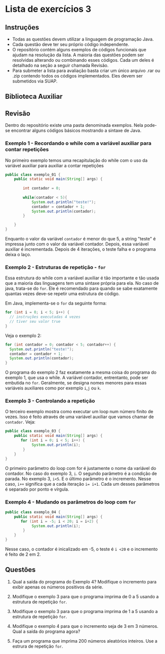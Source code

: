 # Lista de exercícios 3

## Instruções

* Todas as questões devem utilizar a linguagem de programação Java.
* Cada questão deve ter seu próprio código independente.
* O repositório contém alguns exemplos de códigos funcionais que ajudam na resolução da lista. A maioria das questões podem ser resolvidas alterando ou combinando esses códigos. Cada um deles é detalhado na seção a seguir chamada Revisão.
* Para submeter a lista para avaliação basta criar um único arquivo .rar ou .zip contendo todos os códigos implementados. Eles devem ser submetidos via SUAP.

## Biblioteca Auxiliar


## Revisão 

Dentro do repositório existe uma pasta denominada exemplos. Nela pode-se encontrar alguns códigos básicos mostrando a sintaxe de Java.

### Exemplo 1 - Recordando o while com a variável auxiliar para contar repetições

No primeiro exemplo temos uma recapitulação do while com o uso da variável auxiliar para auxiliar a contar repetições
```java
public class exemplo_01 {
    public static void main(String[] args) {
        
        int contador = 0;        
        
        while(contador < 5){            
            System.out.println("teste!");
            contador = contador + 1;
            System.out.println(contador);
        }               

    }
}
```
Enquanto o valor da variável `contador` é menor do que 5, a string "teste" é impressa junto com o valor da variável contador. Depois, essa variável auxiliar é incrementada. Depois de 4 iterações, o teste falha e o programa deixa o laço.

### Exemplo 2 - Estruturas de repetição - `for`

Essa estrutura do while com a variável auxiliar é tão importante e tão usada que a maioria das linguagens tem uma sintaxe própria para ela. No caso de java, trata-se do `for`. Ele é recomendado para quando se sabe exatamente quantas vezes deve-se repetir uma estrutura de código.


Em Java, implementa-se o `for` da seguinte forma:

```java
for (int i = 0; i < 5; i++) {
  // instruções executadas 4 vezes
  // tiver seu valor true
}
````

Veja o exemplo 2:
```java
for (int contador = 0; contador < 5; contador++) {
  System.out.println("teste!");
  contador = contador + 1;
  System.out.println(contador);
}
```

O programa do exemplo 2 faz exatamente a mesma coisa do programa do exemplo 1, que usa o while. A variável contador, entrentanto, pode ser embutida no `for`. Geralmente, se designa nomes menores para essas variáveis auxiliares como por exemplo `i`,`j` ou `k`.

### Exemplo 3 - Controlando a repetição

O terceiro exemplo mostra como executar um loop num número finito de vezes. Isso é feito através de uma variável auxiliar que vamos chamar de `contador`. Veja:
```java
public class exemplo_03 {
    public static void main(String[] args) {        
       for (int i = 0; i < 5; i++) {
            System.out.println(i);
        }
    }
}
```
O primeiro parâmetro do loop com for é justamente o nome da variável do contador. No caso do exemplo 3, `i`. O segundo parâmetro é a condição de parada. No exemplo 3, `i<5`. E o último parâmetro é o incremento. Nesse caso, `i++` significa que a cada iteração `i= i+1`. Cada um desses parâmetros é separado por ponto e vírgula. 

### Exemplo 4 - Mudando os parâmetros do loop com `for`

```java
public class exemplo_04 {
    public static void main(String[] args) {        
       for (int i = -5; i < 20; i = i+2) {
            System.out.println(i);
        }
    }
}
```

Nesse caso, o contador é inicalizado em -5, o teste é `i <20` e o incremento é feito de 2 em 2.

## Questões
1. Qual a saída do programa do Exemplo 4? Modifique o incremento para exibir apenas os números positivos da série.

1. Modifique o exemplo 3 para que o programa imprima de 0 a 5 usando a estrutura de repetição `for`. 

1. Modifique o exemplo 3 para que o programa imprima de 1 a 5 usando a estrutura de repetição `for`.

1. Modifique o exemplo 4 para que o incremento seja de 3 em 3 números. Qual a saída do programa agora?

1. Faça um programa que imprima 200 números aleatórios inteiros. Use a estrura de repetição `for`.


